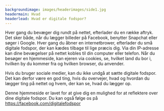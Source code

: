 ```yaml
---
backgroundimage: images/headerimages/side1.jpg
headermain: Hvad
headerlead: Hvad er digitale fodspor?
---
```

Hver gang du bevæger dig rundt på nettet, efterlader du en række aftryk. Det sker både, når du lægger billeder på Facebook, benytter Snapchat eller søger i Google. Hver gang du åbner en internetbrower, efterlader du små digitale fodspor, der kan kædes tilbage til lige præcis dig. Via din IP-adresse kan dine bevægelser på nettet kobles til din computer eller telefon. Når du besøger en hjemmeside, kan ejeren via cookies, se, hvilket land du bor i, hvilken by du kommer fra og hvilken browser, du anvender.


Hvis du bruger sociale medier, kan du ikke undgå at sætte digitale fodspor. Det kan derfor være en god ting, hvis du overvejer, hvad og hvordan du lægger ting på nettet og hvem, der kan se, hvad du lægger op.


Denne hjemmeside er lavet for at give dig en mulighed for at reflektere over dine digitale fodspor. Du kan også følge os på <a href="https://facebook.com/digitalefodspor" target="_blank">https://facebook.com/digitalefodspor</a>
